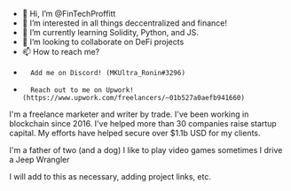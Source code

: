 - 👋 Hi, I’m @FinTechProffitt
- 👀 I’m interested in all things deccentralized and finance!
- 🌱 I’m currently learning Solidity, Python, and JS.
- 💞️ I’m looking to collaborate on DeFi projects
- 📫 How to reach me? 
-       Add me on Discord! (MKUltra_Ronin#3296)
-       Reach out to me on Upwork! (https://www.upwork.com/freelancers/~01b527a0aefb941660)

I'm a freelance marketer and writer by trade. 
I've been working in blockchain since 2016.
I've helped more than 30 companies raise startup capital.
My efforts have helped secure over $1.1b USD for my clients.

I'm a father of two (and a dog)
I like to play video games sometimes
I drive a Jeep Wrangler

I will add to this as necessary, adding project links, etc.
